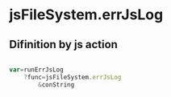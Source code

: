 # jsFileSystem.errJsLog

## Difinition by js action

```js.js

var=runErrJsLog
	?func=jsFileSystem.errJsLog
		&conString
```


